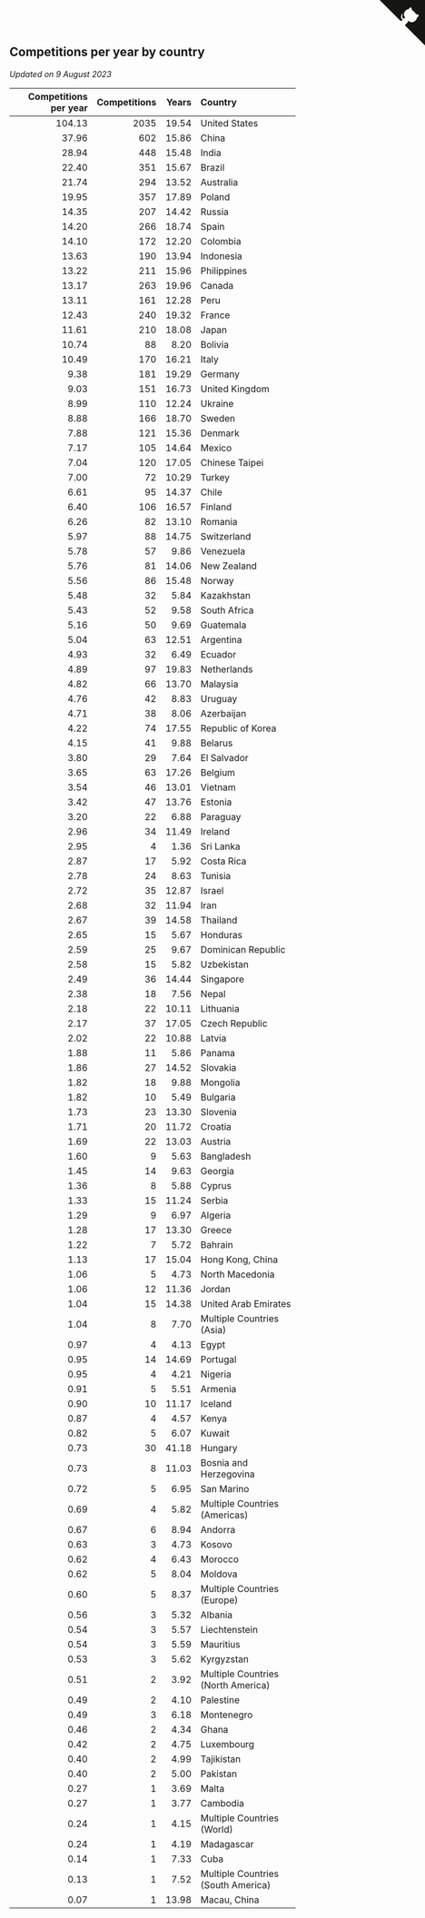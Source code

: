 ## Competitions per year by country

*Updated on  9 August 2023*

| Competitions per year | Competitions | Years | Country |
| ---: | ---: | ---: | :--- |
| 104.13 | 2035 | 19.54 | United States |
| 37.96 | 602 | 15.86 | China |
| 28.94 | 448 | 15.48 | India |
| 22.40 | 351 | 15.67 | Brazil |
| 21.74 | 294 | 13.52 | Australia |
| 19.95 | 357 | 17.89 | Poland |
| 14.35 | 207 | 14.42 | Russia |
| 14.20 | 266 | 18.74 | Spain |
| 14.10 | 172 | 12.20 | Colombia |
| 13.63 | 190 | 13.94 | Indonesia |
| 13.22 | 211 | 15.96 | Philippines |
| 13.17 | 263 | 19.96 | Canada |
| 13.11 | 161 | 12.28 | Peru |
| 12.43 | 240 | 19.32 | France |
| 11.61 | 210 | 18.08 | Japan |
| 10.74 | 88 | 8.20 | Bolivia |
| 10.49 | 170 | 16.21 | Italy |
| 9.38 | 181 | 19.29 | Germany |
| 9.03 | 151 | 16.73 | United Kingdom |
| 8.99 | 110 | 12.24 | Ukraine |
| 8.88 | 166 | 18.70 | Sweden |
| 7.88 | 121 | 15.36 | Denmark |
| 7.17 | 105 | 14.64 | Mexico |
| 7.04 | 120 | 17.05 | Chinese Taipei |
| 7.00 | 72 | 10.29 | Turkey |
| 6.61 | 95 | 14.37 | Chile |
| 6.40 | 106 | 16.57 | Finland |
| 6.26 | 82 | 13.10 | Romania |
| 5.97 | 88 | 14.75 | Switzerland |
| 5.78 | 57 | 9.86 | Venezuela |
| 5.76 | 81 | 14.06 | New Zealand |
| 5.56 | 86 | 15.48 | Norway |
| 5.48 | 32 | 5.84 | Kazakhstan |
| 5.43 | 52 | 9.58 | South Africa |
| 5.16 | 50 | 9.69 | Guatemala |
| 5.04 | 63 | 12.51 | Argentina |
| 4.93 | 32 | 6.49 | Ecuador |
| 4.89 | 97 | 19.83 | Netherlands |
| 4.82 | 66 | 13.70 | Malaysia |
| 4.76 | 42 | 8.83 | Uruguay |
| 4.71 | 38 | 8.06 | Azerbaijan |
| 4.22 | 74 | 17.55 | Republic of Korea |
| 4.15 | 41 | 9.88 | Belarus |
| 3.80 | 29 | 7.64 | El Salvador |
| 3.65 | 63 | 17.26 | Belgium |
| 3.54 | 46 | 13.01 | Vietnam |
| 3.42 | 47 | 13.76 | Estonia |
| 3.20 | 22 | 6.88 | Paraguay |
| 2.96 | 34 | 11.49 | Ireland |
| 2.95 | 4 | 1.36 | Sri Lanka |
| 2.87 | 17 | 5.92 | Costa Rica |
| 2.78 | 24 | 8.63 | Tunisia |
| 2.72 | 35 | 12.87 | Israel |
| 2.68 | 32 | 11.94 | Iran |
| 2.67 | 39 | 14.58 | Thailand |
| 2.65 | 15 | 5.67 | Honduras |
| 2.59 | 25 | 9.67 | Dominican Republic |
| 2.58 | 15 | 5.82 | Uzbekistan |
| 2.49 | 36 | 14.44 | Singapore |
| 2.38 | 18 | 7.56 | Nepal |
| 2.18 | 22 | 10.11 | Lithuania |
| 2.17 | 37 | 17.05 | Czech Republic |
| 2.02 | 22 | 10.88 | Latvia |
| 1.88 | 11 | 5.86 | Panama |
| 1.86 | 27 | 14.52 | Slovakia |
| 1.82 | 18 | 9.88 | Mongolia |
| 1.82 | 10 | 5.49 | Bulgaria |
| 1.73 | 23 | 13.30 | Slovenia |
| 1.71 | 20 | 11.72 | Croatia |
| 1.69 | 22 | 13.03 | Austria |
| 1.60 | 9 | 5.63 | Bangladesh |
| 1.45 | 14 | 9.63 | Georgia |
| 1.36 | 8 | 5.88 | Cyprus |
| 1.33 | 15 | 11.24 | Serbia |
| 1.29 | 9 | 6.97 | Algeria |
| 1.28 | 17 | 13.30 | Greece |
| 1.22 | 7 | 5.72 | Bahrain |
| 1.13 | 17 | 15.04 | Hong Kong, China |
| 1.06 | 5 | 4.73 | North Macedonia |
| 1.06 | 12 | 11.36 | Jordan |
| 1.04 | 15 | 14.38 | United Arab Emirates |
| 1.04 | 8 | 7.70 | Multiple Countries (Asia) |
| 0.97 | 4 | 4.13 | Egypt |
| 0.95 | 14 | 14.69 | Portugal |
| 0.95 | 4 | 4.21 | Nigeria |
| 0.91 | 5 | 5.51 | Armenia |
| 0.90 | 10 | 11.17 | Iceland |
| 0.87 | 4 | 4.57 | Kenya |
| 0.82 | 5 | 6.07 | Kuwait |
| 0.73 | 30 | 41.18 | Hungary |
| 0.73 | 8 | 11.03 | Bosnia and Herzegovina |
| 0.72 | 5 | 6.95 | San Marino |
| 0.69 | 4 | 5.82 | Multiple Countries (Americas) |
| 0.67 | 6 | 8.94 | Andorra |
| 0.63 | 3 | 4.73 | Kosovo |
| 0.62 | 4 | 6.43 | Morocco |
| 0.62 | 5 | 8.04 | Moldova |
| 0.60 | 5 | 8.37 | Multiple Countries (Europe) |
| 0.56 | 3 | 5.32 | Albania |
| 0.54 | 3 | 5.57 | Liechtenstein |
| 0.54 | 3 | 5.59 | Mauritius |
| 0.53 | 3 | 5.62 | Kyrgyzstan |
| 0.51 | 2 | 3.92 | Multiple Countries (North America) |
| 0.49 | 2 | 4.10 | Palestine |
| 0.49 | 3 | 6.18 | Montenegro |
| 0.46 | 2 | 4.34 | Ghana |
| 0.42 | 2 | 4.75 | Luxembourg |
| 0.40 | 2 | 4.99 | Tajikistan |
| 0.40 | 2 | 5.00 | Pakistan |
| 0.27 | 1 | 3.69 | Malta |
| 0.27 | 1 | 3.77 | Cambodia |
| 0.24 | 1 | 4.15 | Multiple Countries (World) |
| 0.24 | 1 | 4.19 | Madagascar |
| 0.14 | 1 | 7.33 | Cuba |
| 0.13 | 1 | 7.52 | Multiple Countries (South America) |
| 0.07 | 1 | 13.98 | Macau, China |


<a href="https://github.com/jonatanklosko/wca_statistics" class="github-corner" aria-label="View source on Github"><svg width="80" height="80" viewBox="0 0 250 250" style="fill:#151513; color:#fff; position: absolute; top: 0; border: 0; right: 0;" aria-hidden="true"><path d="M0,0 L115,115 L130,115 L142,142 L250,250 L250,0 Z"></path><path d="M128.3,109.0 C113.8,99.7 119.0,89.6 119.0,89.6 C122.0,82.7 120.5,78.6 120.5,78.6 C119.2,72.0 123.4,76.3 123.4,76.3 C127.3,80.9 125.5,87.3 125.5,87.3 C122.9,97.6 130.6,101.9 134.4,103.2" fill="currentColor" style="transform-origin: 130px 106px;" class="octo-arm"></path><path d="M115.0,115.0 C114.9,115.1 118.7,116.5 119.8,115.4 L133.7,101.6 C136.9,99.2 139.9,98.4 142.2,98.6 C133.8,88.0 127.5,74.4 143.8,58.0 C148.5,53.4 154.0,51.2 159.7,51.0 C160.3,49.4 163.2,43.6 171.4,40.1 C171.4,40.1 176.1,42.5 178.8,56.2 C183.1,58.6 187.2,61.8 190.9,65.4 C194.5,69.0 197.7,73.2 200.1,77.6 C213.8,80.2 216.3,84.9 216.3,84.9 C212.7,93.1 206.9,96.0 205.4,96.6 C205.1,102.4 203.0,107.8 198.3,112.5 C181.9,128.9 168.3,122.5 157.7,114.1 C157.9,116.9 156.7,120.9 152.7,124.9 L141.0,136.5 C139.8,137.7 141.6,141.9 141.8,141.8 Z" fill="currentColor" class="octo-body"></path></svg></a><style>.github-corner:hover .octo-arm{animation:octocat-wave 560ms ease-in-out}@keyframes octocat-wave{0%,100%{transform:rotate(0)}20%,60%{transform:rotate(-25deg)}40%,80%{transform:rotate(10deg)}}@media (max-width:500px){.github-corner:hover .octo-arm{animation:none}.github-corner .octo-arm{animation:octocat-wave 560ms ease-in-out}}</style>
